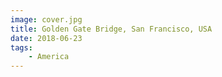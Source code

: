 ```yaml
---
image: cover.jpg
title: Golden Gate Bridge, San Francisco, USA
date: 2018-06-23
tags:
    - America
---
```

